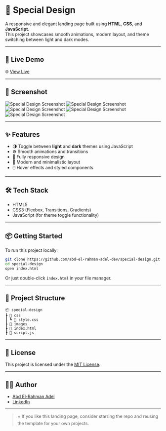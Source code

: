 # 🎨 Special Design

A responsive and elegant landing page built using **HTML**, **CSS**, and **JavaScript**.  
This project showcases smooth animations, modern layout, and theme switching between light and dark modes.

---

## 🚀 Live Demo

🌐 [View Live](https://abd-el-rahman-adel-dev.github.io/special-design/)

---

## 📸 Screenshot

![Special Design Screenshot](./images/screenshot-1.png) <!-- أضف صورة من المشروع لو متوفرة -->
![Special Design Screenshot](./images/screenshot-2.png) <!-- أضف صورة من المشروع لو متوفرة -->
![Special Design Screenshot](./images/screenshot-3.png) <!-- أضف صورة من المشروع لو متوفرة -->
![Special Design Screenshot](./images/screenshot-4.png) <!-- أضف صورة من المشروع لو متوفرة -->
![Special Design Screenshot](./images/screenshot-5.png) <!-- أضف صورة من المشروع لو متوفرة -->

---

## ✨ Features

- 🌗 Toggle between **light** and **dark** themes using JavaScript  
- ⚙️ Smooth animations and transitions  
- 📱 Fully responsive design  
- 🎨 Modern and minimalistic layout  
- 🖱️ Hover effects and styled components

---

## 🛠 Tech Stack

- HTML5  
- CSS3 (Flexbox, Transitions, Gradients)  
- JavaScript (for theme toggle functionality)

---

## 📦 Getting Started

To run this project locally:

```bash
git clone https://github.com/abd-el-rahman-adel-dev/special-design.git
cd special-design
open index.html
```

Or just double-click `index.html` in your file manager.

---

## 📁 Project Structure

```
📦 special-design
┣ 📂 css
┃ ┗ 📜 style.css
┣ 📂 images
┣ 📜 index.html
┣ 📜 script.js

```

---

## 📄 License

This project is licensed under the [MIT License](./LICENSE).

---

## 🙋‍♂️ Author

- [Abd El-Rahman Adel](https://github.com/abd-el-rahman-adel-dev)
- [LinkedIn](https://www.linkedin.com/in/abdelrahman-adel-webdev)

---

> ⭐ If you like this landing page, consider starring the repo and reusing the template for your own projects.
